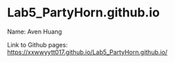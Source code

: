 # Lab5_PartyHorn.github.io
Name: Aven Huang

Link to Github pages: https://xxwwyytt017.github.io/Lab5_PartyHorn.github.io/
